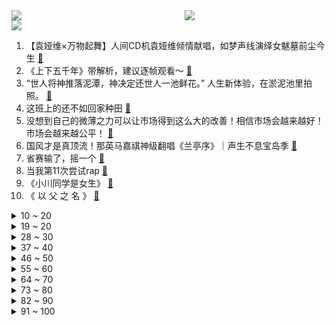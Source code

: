 <div >
	<a style="float:left;width:55%;" href = "https://github.com/anuraghazra/github-readme-stats">
	 <img src = "https://github-readme-stats.vercel.app/api?username=iuuuuuaena&theme=buefy&show_icons=true"/>
	</a>
	<a  style="float:right;width:45%" href = "https://github.com/anuraghazra/github-readme-stats">
	 <img  src="https://github-readme-stats.vercel.app/api/top-langs/?username=anuraghazra&layout=compact"/>
	</a>
	</div>

[![](https://img.shields.io/badge/jxd-@jxdgogogo.xyz-yellowgreen.svg)](https://www.jxdgogogo.xyz)<br>
1. 【袁娅维×万物起舞】人间CD机袁娅维倾情献唱，如梦声线演绎女魃墓前尘今生 [:link:](//www.bilibili.com/video/BV1JM411p7H9) <br>
2. 《上下五千年》带解析，建议逐帧观看～ [:link:](//www.bilibili.com/video/BV1Rc41157go) <br>
3. “世人将神推落泥潭，神决定还世人一池鲜花。”                              人生新体验，在淤泥池里拍照。 [:link:](//www.bilibili.com/video/BV1zL411r7RW) <br>
4. 这班上的还不如回家种田 [:link:](//www.bilibili.com/video/BV1Sk4y1t7RC) <br>
5. 没想到自己的微薄之力可以让市场得到这么大的改善！相信市场会越来越好！市场会越来越公平！ [:link:](//www.bilibili.com/video/BV1gN411K7Vn) <br>
6. 国风才是真顶流！那英马嘉祺神级翻唱《兰亭序》｜声生不息宝岛季 [:link:](//www.bilibili.com/video/BV1Zo4y1W7dS) <br>
7. 省赛输了，摇一个 [:link:](//www.bilibili.com/video/BV1Dm4y1r7M2) <br>
8. 当我第11次尝试rap [:link:](//www.bilibili.com/video/BV1Pv4y157TP) <br>
9. 《小川同学是女生》 [:link:](//www.bilibili.com/video/BV17g4y1W75y) <br>
10. 《 以 父 之 名 》 [:link:](//www.bilibili.com/video/BV1qY4y1D7oL) <br>
<details>
<summary>10 ~ 20</summary>

11. 没有一只鸡能活着离开沈阳，上海老王实名推荐！【怎么这么值ep58-传说鸡架】 [:link:](//www.bilibili.com/video/BV1Tv4y1j77g) <br>
12. 花3天做一碗面，居然只能卖10来块钱？ [:link:](//www.bilibili.com/video/BV1Rk4y1x7Vt) <br>
13. 这人怎么把【Empty Love】弹得噼里啪啦的啊啊啊！打击乐吉他？ [:link:](//www.bilibili.com/video/BV16m4y1k7Zg) <br>
14. 学生：这把高端局！ [:link:](//www.bilibili.com/video/BV1EL411D7eH) <br>
15. 职  校  历  险  记 [:link:](//www.bilibili.com/video/BV12g4y1x7mA) <br>
16. 我最爱吃粗茶淡饭，哈哈哈哈哈 [:link:](//www.bilibili.com/video/BV1tX4y1d7fa) <br>
17. 比亚迪998！这种车我再也不想开第二次！！ [:link:](//www.bilibili.com/video/BV1oV4y1X754) <br>
18. 听说我们不害怕，密室员工掏出了电锯... [:link:](//www.bilibili.com/video/BV12M411u7AM) <br>
19. 公开处刑！当up主6年，我竟被母校挂出来了… [:link:](//www.bilibili.com/video/BV1sb411o7Qj) <br>
</details>
<details>
<summary>19 ~ 20</summary>

20. 当历史老师突然在课堂上打开了刺客信条... [:link:](//www.bilibili.com/video/BV1M84y137gb) <br>
21. 评分7.5！惊喜or拉胯？新海诚新作铃芽之旅Day1影评！ [:link:](//www.bilibili.com/video/BV1HM411g79r) <br>
22. 加入了礼仪队的我可不会放过任何练习的机会啊！ [:link:](//www.bilibili.com/video/BV1jM411p7yv) <br>
23. 我终于理解为什么有人不喜欢吃早餐了！ [:link:](//www.bilibili.com/video/BV1Lv4y157xw) <br>
24. 三年之约！极致还原！《铃芽之旅》真人版！ [:link:](//www.bilibili.com/video/BV1xk4y147oL) <br>
25. 深度|| 欧洲为何没有“分久必合”？秦始皇“三功”如何奠基今日中国？ [:link:](//www.bilibili.com/video/BV1tL411d7dP) <br>
26. 用亮剑来打开大学生活 [:link:](//www.bilibili.com/video/BV1Dx4y1w7gq) <br>
27. 哈哈，再也不相信网上的穿搭了！ [:link:](//www.bilibili.com/video/BV1YM4y167Ba) <br>
28. 高龄农村未婚青年回村Vlog,阴雨绵绵的三月，上山挖点野菜吃 [:link:](//www.bilibili.com/video/BV1uL4119711) <br>
</details>
<details>
<summary>28 ~ 30</summary>

29. 生活小窍门 [:link:](//www.bilibili.com/video/BV18v4y1j7AQ) <br>
30. 一块石头能弹300次？慢放120倍，三分钟学会打水漂！ [:link:](//www.bilibili.com/video/BV1px4y1A7E8) <br>
31. 我发现你不太合群，所以我给你准备了这个故事 [:link:](//www.bilibili.com/video/BV18L411r7fq) <br>
32. 【4KHDR】老戴《生化危机4 重制版》【正式版】【无死亡】【硬核难度全流程攻略解说】 [:link:](//www.bilibili.com/video/BV1SV4y1Q7ie) <br>
33. 今天爷爷给我看一件特殊的衣服 [:link:](//www.bilibili.com/video/BV1No4y1B78S) <br>
34. 变形金刚 塞伯坦往事 [离谱配音] [:link:](//www.bilibili.com/video/BV1uo4y1B75J) <br>
35. 华晨宇X魏如萱X坏特《舞娘》声生不息·宝岛季 [:link:](//www.bilibili.com/video/BV17T411r7Dz) <br>
36. 过山车吃人事件！月薪10万也不要来这家游乐园打工！ [:link:](//www.bilibili.com/video/BV1Um4y1k7uq) <br>
37. 【原神手书】活着，是为了让生命如花般绽放  迪希雅 x 迪娜泽黛 「Bloom」 [:link:](//www.bilibili.com/video/BV1Tx4y1A7Ch) <br>
</details>
<details>
<summary>37 ~ 40</summary>

38. 0元自制的猫咪好物，我求你别学了！ [:link:](//www.bilibili.com/video/BV1n84y137LC) <br>
39. 楼梯扶手上的“神庙逃亡” [:link:](//www.bilibili.com/video/BV1JY4y1Q7fz) <br>
40. “仅此127秒，新海诚中那些令人无法释怀的台词与画面“ [:link:](//www.bilibili.com/video/BV1oT411679Y) <br>
41. 460w粉丝生活区UP主开什么车？东尼ookii座驾曝光！ [:link:](//www.bilibili.com/video/BV1eP411o7ek) <br>
42. 2023 vivo全新出品的动画短片《类》正式发布！ [:link:](//www.bilibili.com/video/BV11L41197d2) <br>
43. 这才是武打！看好了，峨眉山的猴子大战醉拳，功夫片不能在我们这一代断了层！ [:link:](//www.bilibili.com/video/BV1yk4y1t7XF) <br>
44. 夏洛特新皮肤，主打的就是劈鬼！ [:link:](//www.bilibili.com/video/BV1ZN411N7LL) <br>
45. 挪威｜我在北极，邂逅了世界尽头的冷酷仙境 ｜Links 4K HDR [:link:](//www.bilibili.com/video/BV1ug4y1x7UD) <br>
46. 男版宫斗！手下变情敌，弟弟变上级？《叶卡捷琳娜》S2P6 [:link:](//www.bilibili.com/video/BV1Sg4y1x7RX) <br>
</details>
<details>
<summary>46 ~ 50</summary>

47. 满配红刀哥 VS 全地面六星干员，传奇之所以是传奇……【明日方舟】 [:link:](//www.bilibili.com/video/BV1k84y137Xq) <br>
48. 欢迎收看我的武汉3天18顿（不踩雷版）🤤 [:link:](//www.bilibili.com/video/BV17o4y1s7SS) <br>
49. 真的有人吃这玩意吗？？？ [:link:](//www.bilibili.com/video/BV1ps4y1S7iP) <br>
50. 【4K60FPS】张学友《李香兰》经典神级现场！好歌如酒如痴如醉 [:link:](//www.bilibili.com/video/BV1To4y1s7fc) <br>
51. 打工人开会的N种类型（你是哪一型？ [:link:](//www.bilibili.com/video/BV11g4y1W7iD) <br>
52. 痞子如果动了情就会真的改变自己？ [:link:](//www.bilibili.com/video/BV1cY4y1Q7LM) <br>
53. 成为大四的特殊待遇 [:link:](//www.bilibili.com/video/BV1Sx4y1w7t5) <br>
54. Overdose ver. Shoto【翻唱】 [:link:](//www.bilibili.com/video/BV1oo4y1W7i3) <br>
55. 《崩坏：星穹铁道》前瞻特别节目 [:link:](//www.bilibili.com/video/BV1ms4y1S7Q4) <br>
</details>
<details>
<summary>55 ~ 60</summary>

56. 【林肯公园 | B站首发】Numb (官方MV 4K修复版) - Linkin Park [:link:](//www.bilibili.com/video/BV1Mm4y1k7We) <br>
57. 必胜客168自助,妹子一人来吃血赚还是血亏? [:link:](//www.bilibili.com/video/BV1RX4y1d7c6) <br>
58. 街上狗比孩子多 韩国人好像真的不生小孩 [:link:](//www.bilibili.com/video/BV1BY4y1X7zT) <br>
59. 【原神】上热门 [:link:](//www.bilibili.com/video/BV1D24y1j73W) <br>
60. 北京.新荣记 厨子探店¥?130 [:link:](//www.bilibili.com/video/BV1mg4y1x7n9) <br>
61. “好兄弟就要互帮互助！——不玩难受难受也玩” [:link:](//www.bilibili.com/video/BV1ah411G7sn) <br>
62. 【食录】猪油这么香，为什么吃的人却越来越少了？ [:link:](//www.bilibili.com/video/BV1Lv4y157WF) <br>
63. 《 成 人 故 事 》 [:link:](//www.bilibili.com/video/BV1p84y137VE) <br>
64. 【MrBeast精选】我请了一位刺客来追杀我 [:link:](//www.bilibili.com/video/BV1784y137sT) <br>
</details>
<details>
<summary>64 ~ 70</summary>

65. “ 中 国 人 诱 捕 器 ” [:link:](//www.bilibili.com/video/BV1uL41197Pn) <br>
66. 一案扣一案，真凶没找到，嫌犯蹦出好几个！国产刑侦剧《他是谁》第二期 [:link:](//www.bilibili.com/video/BV1xM4y1B7xh) <br>
67. 北京通州78元牛排面挑战，7分钟吃完奖金100元，能吃饱吗？ [:link:](//www.bilibili.com/video/BV1qL41197HT) <br>
68. 【嬴政/刘彻/李世民/武则天/赵匡胤/朱元璋】数风流【忘川风华录手游二周年主题曲】 [:link:](//www.bilibili.com/video/BV1Wg4y1W7jK) <br>
69. "审河" [:link:](//www.bilibili.com/video/BV1sT411z7Vf) <br>
70. 【全网首发】球王归来！梅西800球全记录！还记得你是从哪一球入坑的吗~ [:link:](//www.bilibili.com/video/BV19Y4y1U7Vd) <br>
71. 危机合约 了解你的捍卫者 [:link:](//www.bilibili.com/video/BV1vX4y1Z7YD) <br>
72. 渔民送海鲜，路人送狗粮，漠叔算是吃饱了，纪录片更新 [:link:](//www.bilibili.com/video/BV1KV4y1X7xw) <br>
73. 最快赚钱世界纪录：6分钟赚24421金币！只需快这半秒就足够了！ [:link:](//www.bilibili.com/video/BV1aY4y1Q7wv) <br>
</details>
<details>
<summary>73 ~ 80</summary>

74. 哭着哭着就学会了...《再见深海》 [:link:](//www.bilibili.com/video/BV1YY4y1D76n) <br>
75. 炸鸡腿儿真能做得像钢化膜那样脆吗？ [:link:](//www.bilibili.com/video/BV1Rx4y1w7dt) <br>
76. 这种油汪汪的烧烤，减肥一定要多吃！ [:link:](//www.bilibili.com/video/BV12m4y1k7nq) <br>
77. 【起源行动】无名庇护所18+挑战+每日8级 摆完挂机 简单好抄（危机合约合集，持续更新中，更新至3.25伦蒂尼姆边缘区块8） [:link:](//www.bilibili.com/video/BV1Ev4y1j79y) <br>
78. 对自助餐最大的侮辱就是主食！ [:link:](//www.bilibili.com/video/BV1G24y1J7Pb) <br>
79. 这个女人已经被我打包好了，有谁要的！ [:link:](//www.bilibili.com/video/BV1EM411u7zC) <br>
80. 【刘谦魔术课】柯洁第二弹：秀策 VS 爱因斯坦 [:link:](//www.bilibili.com/video/BV1X84y137Lw) <br>
81. 肯德基：价值11元的吮指原味鸡就这样让你破解了？ [:link:](//www.bilibili.com/video/BV1CM4y1B7n5) <br>
82. 我，柳三变，白衣卿相，奉旨填词，人生很难，但我没失败 [:link:](//www.bilibili.com/video/BV1RT41167qg) <br>
</details>
<details>
<summary>82 ~ 90</summary>

83. 用历史人物进行自走棋对决，你起手就选择了白色棋子诸葛村夫 [:link:](//www.bilibili.com/video/BV1HX4y1d77x) <br>
84. 永生难忘的成语翻译，完美匹配中国教育的语文老师！ [:link:](//www.bilibili.com/video/BV1vM4y1B7Ee) <br>
85. 我离婚了，终于有勇气来和大家说了 [:link:](//www.bilibili.com/video/BV1jb411o7Tt) <br>
86. 真好，我这种屌丝也性感一回 [:link:](//www.bilibili.com/video/BV17v4y157F3) <br>
87. 史上最扎实的棒棒糖吃法！5元一根，一口气能炫一打…… [:link:](//www.bilibili.com/video/BV1cP411o7KN) <br>
88. ⚡西 域 战 神⚡ [:link:](//www.bilibili.com/video/BV11c411E7ga) <br>
89. 《反恐精英2》正式公开！基于《CSGO》免费升级 画面、音效、体验全面翻新 [:link:](//www.bilibili.com/video/BV1em4y1k7Vy) <br>
90. 【半佛】疯狂星期四都没塔斯汀汉堡疯狂 [:link:](//www.bilibili.com/video/BV15v4y157sy) <br>
91. 这种开火车提问的窒息感还记得吗？狠狠真实住了！one by one！！ [:link:](//www.bilibili.com/video/BV1JL411r7bH) <br>
</details>
<details>
<summary>91 ~ 100</summary>

92. 【危机合约】"起源行动"无名庇护所18镀层+日替全关卡攻略！摆完挂机+平民低配攻略合集！《明日方舟》|魔法Zc目录 难度18 [:link:](//www.bilibili.com/video/BV1G84y137P1) <br>
93. 厨师：不是我吹，那年我把锅整出了内伤 [:link:](//www.bilibili.com/video/BV1J24y1J7t9) <br>
94. 重金送粉丝的大礼包 [:link:](//www.bilibili.com/video/BV1rP411o7JX) <br>
95. 这个忍者明明超强却过分慎重！！！【二】 [:link:](//www.bilibili.com/video/BV1cY4y1Q7aZ) <br>
96. 福建，不敢恭维 [:link:](//www.bilibili.com/video/BV1nX4y1d7ma) <br>
97. 内娱艺人变形计，种地百天负债35万！走向逐渐离谱的《种地吧》第二期解说 [:link:](//www.bilibili.com/video/BV1kM4y1B7yo) <br>
98. 他们一演戏，上帝就发笑！好好的美人，怎么剧里变了个人啊？【毁容式演技盘点】 [:link:](//www.bilibili.com/video/BV1C84y137pp) <br>
99. 中文情歌：死了都要爱；俄语情歌：不爱我就去死 [:link:](//www.bilibili.com/video/BV1qx4y1w7vz) <br>
100. 退役特战队员，为救小男孩，掀翻掀翻一支军队- [:link:](//www.bilibili.com/video/BV1H84y137oh) <br>
</details>
